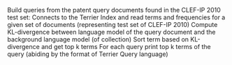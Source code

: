 Build queries from the patent query documents found in the CLEF-IP 2010 test set:
 Connects to the Terrier Index and read terms and frequencies for a given set of documents (representing test set of CLEF-IP 2010)
 Compute KL-divergence between language model of the query document and the background language model (of collection)
 Sort term based on KL-divergence and get top k terms
 For each query print top k terms of the query (abiding by the format of Terrier Query language)
 
